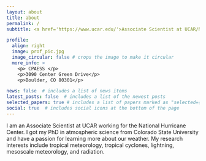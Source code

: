 ```yaml
---
layout: about
title: about
permalink: /
subtitle: <a href='https://www.ucar.edu/'>Associate Scientist at UCAR/NHC</a>. .

profile:
  align: right
  image: prof_pic.jpg
  image_circular: false # crops the image to make it circular
  more_info: >
    <p> CPAESS </p>
    <p>3090 Center Green Drive</p>
    <p>Boulder, CO 80301</p>

news: false  # includes a list of news items
latest_posts: false  # includes a list of the newest posts
selected_papers: true # includes a list of papers marked as "selected={true}"
social: true  # includes social icons at the bottom of the page
---
```

I am an Associate Scientist at UCAR working for the National Hurricane Center. I got my PhD in atmospheric science from Colorado State University and have a passion for learning more about our weather. My research interests include tropical meteorology, tropical cyclones, lightning, mesoscale meteorology, and radiation.

